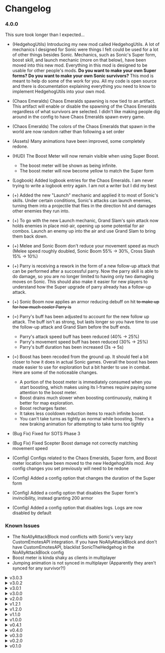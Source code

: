 # Changelog

### 4.0.0
This sure took longer than I expected...

 - (HedgehogUtils) Introducing my new mod called HedgehogUtils. A lot of mechanics I designed for Sonic were things I felt could be used for a lot of other things besides Sonic. Mechanics, such as Sonic's Super form, boost skill, and launch mechanic (more on that below), have been moved into this new mod. Everything in this mod is designed to be usable for other people's mods. **Do you want to make your own Super forms? Do you want to make your own Sonic survivors?** This mod is meant to help do some of the work for you. All my code is open source and there is documentation explaining everything you need to know to implement HedgehogUtils into your own mod.

 - (Chaos Emeralds) Chaos Emeralds spawning is now tied to an artifact. This artifact will enable or disable the spawning of the Chaos Emeralds regardless of what survivors are selected. I didn't like making people dig around in the config to have Chaos Emeralds spawn every game.

 - (Chaos Emeralds) The colors of the Chaos Emeralds that spawn in the world are now random rather than following a set order

 - (Assets) Many animations have been improved, some completely redone.
 
 - (HUD) The Boost Meter will now remain visible when using Super Boost.
     - The boost meter will be shown as being infinite.
	 - The boost meter will now become yellow to match the Super form

 - (Logbook) Added logbook entries for the Chaos Emeralds. I am never trying to write a logbook entry again. I am not a writer but I did my best

 - (+) Added the new "Launch" mechanic and applied it to most of Sonic's skills. Under certain conditions, Sonic's attacks can launch enemies, turning them into a projectile that flies in the direction hit and damages other enemies they run into.

 - (+) To go with the new Launch mechanic, Grand Slam's spin attack now holds enemies in place mid-air, opening up some potential for air combos. Launch an enemy up into the air and use Grand Slam to bring them back down. 

 - (+) Melee and Sonic Boom don't reduce your movement speed as much (Melee speed roughly doubled, Sonic Boom 55% -> 30%, Cross Slash 15% -> 10%)
 
 - (+) Parry is receiving a rework in the form of a new follow-up attack that can be performed after a successful parry. Now the parry skill is able to do damage, so you are no longer limited to having only two damaging moves on Sonic. This should also make it easier for new players to understand how the Super upgrade of parry already has a follow-up attack.

 - (+) Sonic Boom now applies an armor reducing debuff on hit ~~to make up for how much cooler Parry is~~
 
 - (=) Parry's buff has been adjusted to account for the new follow up attack. The buff isn't as strong, but lasts longer so you have time to use the follow-up attack and Grand Slam before the buff ends.
     - Parry's attack speed buff has been reduced (40% -> 25%)
	 - Parry's movement speed buff has been reduced (30% -> 25%)
	 - Parry's buff duration has been increased (3s -> 5s)
	 
 - (=) Boost has been recoded from the ground up. It should feel a bit closer to how it does in actual Sonic games. Overall the boost has been made easier to use for exploration but a bit harder to use in combat. Here are some of the noticeable changes.
     - A portion of the boost meter is immediately consumed when you start boosting, which makes using its I-frames require paying some attention to the boost meter.
	 - Boost drains much slower when boosting continuously, making it better for map exploration.
	 - Boost recharges faster.
	 - It takes less cooldown reduction items to reach infinite boost.
	 - You can't take turns as tightly as normal while boosting. There's a new braking animation for attempting to take turns too tightly

 - (Bug Fix) Fixed for SOTS Phase 3
 - (Bug Fix) Fixed Scepter Boost damage not correctly matching movement speed
	 
 - (Config) Configs related to the Chaos Emeralds, Super form, and Boost meter location have been moved to the new HedgehogUtils mod. Any config changes you set previously will need to be redone
 - (Config) Added a config option that changes the duration of the Super form
 - (Config) Added a config option that disables the Super form's invincibility, instead granting 200 armor
 - (Config) Added a config option that disables logs. Logs are now disabled by default

### Known Issues
 - The NoAllyAttackBlock mod conflicts with Sonic's very lazy CustomEmotesAPI integration. If you have NoAllyAttackBlock and don't have CustomEmotesAPI, blacklist SonicTheHedgehog in the NoAllyAttackBlock config
 - Boost meter is kinda shaky as clients in multiplayer
 - Jumping animation is not synced in multiplayer (Apparently they aren't synced for any survivor?!)

<details>
<summary>v3.0.3</summary>

 - (Assets) Added a loading screen sprite of Sonic if LoadingScreenFix is installed
 
 - (Assets) Redone boost VFX
 
 - (Bug Fix) Fixed for SOTS Phase 1
</details>
 
<details>
<summary>v3.0.2</summary>

 - (Assets) Added an inspect description to the Chaos Emeralds

 - (Bug Fix) Removed obnoxious TestState spam in the logs
 - (Bug Fix) Holding Sonic Boom now properly stacks Luminous Shot

 - (Optimization) Optimized some stuff with item pickups. You should see less log statements about items needed for transforming if you use stuff like Aerolt

 - (Config) Added a new config option that handles how Chaos Emeralds are shared between players, letting you be more restrictive with who gets to activate the Super form when emeralds are split between players
 - (Config) Added a new config option to announce in chat when someone transforms into their Super form
 </details>
 
<details>
<summary>v3.0.1</summary>

 - (Dependency) Forgot R2API_Items... oops
</details>

<details>
<summary>v3.0.0</summary>
 SOTS update came at a bit of an awkward time. At this point i'm like 90% done with the complete rewrite of Super forms but not quite at the point I want to be. Still, I don't want to keep people waiting without a Sonic mod so custom super form mod compatibility will come next update.
 Almost everything related to Super Sonic has been rewritten. For most players, the difference won't be too noticeable, but this will soon allow other modders to make their own Super forms for Sonic or for any other survivor. ~~Next update~~ Next major update will include this and will likely be the final update I make to the Sonic mod.

 - (Assets) Added a new sound for when Chaos Emeralds are purchased
 - (Assets) Reworded Chaos Emerald descriptions, mostly for parity with base game descriptions

 - (+) ALL survivors are now able to turn Super with the Chaos Emeralds

 - (Bug Fix) Fixed mastery achievement often not being unlocked when it should have
 - (Bug Fix) Fixed errors causing broken run history to be generated
 - (Bug Fix) Fixed yellow glow staying when losing Super form while boosting

 - (Compatibility) Added LookingGlass compatibility with buff descriptions and Chaos Emerald information

 - (Config) Added new config options for controlling the number of Chaos Emeralds that can spawn each stage
 - (Config) Added a new config option for allowing Chaos Emeralds to spawn even if no one is playing Sonic
 - (Config) Added a new config option for changing the price of Chaos Emeralds
 - (Config) Added a new config option for allowing the Chaos Emeralds to not be consumed after being used
 
 - (Dependency) Removed dependency on R2API, instead using the separate R2API modules
 - (Dependency) Added LoopingSoundFix as a dependency. I noticed some issues with Super Grand Slam rain projectile looping its sound for the entire stage so it's here just in case. If you don't want it, it can be removed
</details>

<details>
<summary>v2.0.0</summary>

 - (New Form) Added Super Sonic and collectable Chaos Emeralds
 
 - (New Skin) Added a new mastery skin. Thanks to FORCED_REASSEMBLY for the help with making it (Can also be unlocked through the config)
 
 - (Assets) Adjustments to most animations
 - (Assets) Adjustments to many VFX
 - (Assets) Added custom buff icons to Sonic's armor when homing attacking
 
 - (Logbook) Added logbook entries for Sonic. Chaos Emerald logs coming soon
 
 - (+) Flat cooldown reduction (Purity) now increases the boost cap more (25 -> 33.3)
 
 - (Bug Fix) Homing targeting has been adjusted so it now works with Artifact of Chaos
 - (Bug Fix) Homing Attack and Grand Slam movement slows down when approaching enemies so you won't overshoot at high speeds
 - (Bug Fix) Fixed strange movement involving melee and extreme attack speed
 
 - (Read Me) Completely redecorated it with tables and images
 </details>

<details>
<summary>v1.2.1</summary>

 - (Bug Fix) Probably fixed NREs from alt secondary skill achievement
 
 </details>

<details>
<summary>v1.2.0</summary>

 - (New Skill) Added a new alternate secondary skill. This can be unlocked by completing a newly added achievement (Or just unlocking it with the config)
 - (New Skill/Compatibility) Added support for StandaloneAncientScepter. Upgrade Boost into Thundering Boost, dealing damage to enemies you run through

 - (Assets) Small adjustments to most VFX
 - (Assets) Small adjustments to a few animations
 - (Assets) Created new "Homing" keyword and added it to applicable skill descriptions
 
 - (+) Boost speed scaling has been adjusted to increase base move speed and move speed multipliers (Default movement speed is the same, but scales better with other movement speed buffs)
 - (+) Momentum passive now has a unique interaction with flying. While flying, build momentum by moving in a straight line
 - (=) The camera now zooms out while boosting
 
 - (Bug Fix) Fixed cases where Sonic's primary wasn't proccing shuriken
 
 - (QoL) Using Grand Slam without a target and then hitting something will now set that enemy as the target for the rest of the attack (I've been trying to do this from the very beginning)
 
 - (Read Me) Added a section listing compatible mods
 - (Changelog) Put older patch notes into dropdown menus
 
 </details>

<details>
<summary>v1.1.0</summary>

 - (Assets) Many animations have been changed slightly
 - (Assets) A new animation has been added for entering boost while standing still

 - (+) Movement while meleeing has been adjusted, giving slightly more movement based on movement speed
 - (+) Using Grand Slam without a target now goes further
 - (=) Adjusted hit stop for melee and homing attack
 - (-) Max targeting range of all homing skills has been reduced
 
 - (Bug Fix) Melee and homing attack sounds no longer desync

 - (QoL) There is now a reticle for aiming homing skills
 - (QoL) New config option for whether homing attacks require a key press to be triggered or whether they can be activated by holding the key down
 
 - (Read Me) Removed mention of homing skills scaling with sprint speed (Sprint speed is jank and I can't get the scaling to work)

</details>

<details>
<summary>v1.0.0</summary>

 - (Assets) The following sound effects have been added
     - Jumping
	 - Starting melee attacks
	 - Landing melee attacks
	 - Starting a homing attack
	 - Landing a homing attack
	 - Firing a sonic boom
	 - Landing a sonic boom
	 - Boosting
	 - Switching between boost types
	 - Charging a Grand Slam
	 - Landing each hit of Grand Slam
	 - Dying
 - (Assets) Updated all icons
 
 - (+) Bandolier now restores a small portion of the boost meter
 - (=) Walking speed reduced but sprinting speed multiplier increased, max speed stays the same (10 and 1.45 -> 8.5 and 1.7)
 
 - (Bug Fix) Replaced v0.4.1's temporary fix to passive skill stuff with a permanent fix
 - (Bug Fix) Fixed small bug with the speed decrease of the momentum passive
 - (Bug Fix) Fixed being permanently stuck after using a homing skill with 0 movement speed
 - (Bug Fix) With the power of extreme jank, Malachite Aspects no longer break every bone in Sonic's body. All jitter bones placed on Sonic will be forcefully removed
 - (Bug Fix) Exiting boost mid-air no longer stops the jump ball animation
 
 - (Compatibility) RiskOfOptions compatibility with settings to adjust boost meter positioning
 - (Compatibility) BetterUI compatibility

 - (Read Me) Added momentum passive and general information about Sonic to the read me
 
</details>

<details>
<summary>v0.4.1</summary>

 - (Optimization) Stat changes now mark stats as dirty instead of calling recalc directly
 
 - (Bug Fix) Temporary band-aid fix to issue with Sonic's passive skill and passive skill family
 
</details>

<details>
<summary>v0.4.0</summary>

 - (New Skill) Added the Momentum passive. This passive makes Sonic speed up when running down hill and slow down when running up hill

 - (Assets) New VFX has been added for the following
     - Starting boost
	 - Starting power boost
	 - Starting a homing attack
	 - Landing a homing attack
	 - Landing any melee attack
	 - Landing the final kick of Grand Slam
 - (Assets) The boost meter will now glow when power boosting
 - (Assets) Added ending text
 - (Assets) Slight tweaks to skill icons
 
 - (Bug Fix) The max time you can spend in Grand Slam's final kick now scales with movement speed, so low movement speed doesn't stop the attack from landing
 
 - (Compatibility) MULTIPLAYER COMPATIBILITY YEEEEAAAHHH
 - (Compatibility) Mostly moved from On.RecalculateStats to RecalculateStatsAPI (RecalculateStatsAPI where is my acceleration stat)
 - (Compatibility) CustomEmotesAPI support
 - (Compatibility) Sonic will now have proper movement and infinite mid-air boosts while flying (Milky Chrysalis)
 - (Compatibility) The slow descent at the end of Milky Chrysalis can now be cancelled by using any homing skill
 - (Compatibility) Sonic is now compatible with utility skill replacements (For the 0 people who would want to replace Boost with Essence of Heresy)

</details>

<details>
<summary>v0.3.0</summary>

 - (Assets) T-Posing no more! The following animations have been added
     - Jumping
	 - Spinning in a ball
	 - Grand Slam's final kick
	 - Ascending/Descending
	 - Dying
	 - Idle animation for not moving for a while
 - (Assets) The boost meter has been redone with these new features
     - No longer breaks from changes in screen resolution
	 - Now has custom visuals to show changes in the boost cap
	 - Infinite boost icon now properly fades away like the normal boost meter does
 - (Assets) Added some vfx to Sonic to indicate power boosting
 - (Assets) Skill descriptions changed slightly

 - (+) Flat cooldown reduction (Purity) now increases the boost cap much more (10 -> 25)
 - (=) Boost speed and power boost speed have been adjusted to make the difference more noticeable (40/60 -> 35/65)
 - (-) The auto-targeting of the final hit of Grand Slam can no longer track upwards

 - (Bug Fix) Fixed boost sometimes not switching between normal and power boost speeds
 - (Bug Fix) Fixed permanent invincibility involving Grand Slam and Volcanic Egg
 
</details>
 
<details>
<summary>v0.2.0</summary>

 - (Assets) Redone textures
 - (Assets) Made visuals for the Sonic Boom projectile
 - (Assets) Small tweaks to some vfx
 - (Assets) Added skill icons
 
 - (+) Melee hitboxes are now slightly larger
 - (+) The final hit of Grand Slam now does more knockback
 - (=) Sonic Boom and the start-up of Grand Slam now slow to a stop instead of stopping immediately
 - (=) Sonic Boom projectile is now smaller to make it collide with the floor less
 - (-) The repeated attacks of Grand Slam can no longer kill
 
 - (Bug Fix) Missing the final kick of Grand Slam will now set your velocity to 0, preventing fall damage
 - (Bug Fix) Fixed a lot of weird animation transitions
 - (Bug Fix) Picking up an item that gives additional utility skill stocks (Hardlight Afterburner) while grounded will now immediately restore all utility stocks
 - (Bug Fix) Sonic is no longer extra small in the character select screen (He's not THAT short)
 
</details>

<details>
<summary>v0.1.0</summary>

 - Initial Release
 
</details>